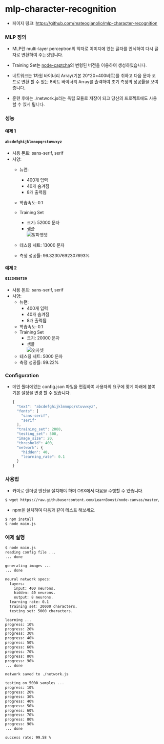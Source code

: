 # mlp-character-recognition

- 페이지 링크: https://github.com/mateogianolio/mlp-character-recognition


### MLP 정의

- MLP란 multi-layer perceptron의 약자로 이미지에 있는 글자를 인식하여 
다시 글자로 변환하여 주는것입니다.
- Training Set는 [node-captcha](https://www.npmjs.com/package/node-captcha)의 변형된 버전을 이용하여 생성하였습니다.

- 네트워크는 1차원 바이너리 Array(기본 20*20=400비트)를 취하고 다음 문자 코드로 변환 할 수 있는 8비트 바이너리 Array를 출력하여 초기 측정의 성공률을 보여줍니다.

- 훈련 후에는 ./network.js라는 독립 모듈로 저장이 되고 당신의 프로젝트에도 사용할 수 있게 됩니다. 

### 성능

#### 예제 1

#### ```abcdefghijklmnopqrstuvwxyz```

- 사용 폰트: sans-serif, serif
- 사양: 
	- 뉴런: 
		- 400개 입력
		- 40개 숨겨짐
		- 8개 출력됨 
	- 학습속도: 0.1
	- Training Set 
		- 크기: 52000 문자
		- 샘플 	  
![알파벳셋](https://raw.githubusercontent.com/TeamSEGO/github-trend-kr/master/img/007-18-02.png)

	- 테스팅 세트: 13000 문자 
	- 측정 성공률: 96.32307692307693%

#### 예제 2

#### ```0123456789```

- 사용 폰트: sans-serif, serif
- 사양: 
	- 뉴런: 
		- 400개 입력
		- 40개 숨겨짐
		- 8개 출력됨 
	- 학습속도: 0.1
	- Training Set 
		- 크기: 20000 문자
		- 샘플 	
![숫자셋](https://raw.githubusercontent.com/TeamSEGO/github-trend-kr/master/img/007-18-01.png)
	- 테스팅 세트: 5000 문자 
	- 측정 성공률: 99.22%

### Configuration

- 메인 폴더에있는 config.json 파일을 편집하여 사용자의 요구에 맞게 아래에 붙여 기본 설정을 변경 할 수 있습니다. 

    ```javascript
    {
      "text": "abcdefghijklmnopqrstuvwxyz",
      "fonts": [
        "sans-serif",
        "serif"
      ],
      "training_set": 2000,
      "testing_set": 500,
      "image_size": 20,
      "threshold": 400,
      "network": {
        "hidden": 40,
        "learning_rate": 0.1
      }
    }
    ```

### 사용법

- 카이로 렌더링 엔진을 설치해야 하며 OSX에서 다음을 수행할 수 있습니다.

```bash
$ wget https://raw.githubusercontent.com/LearnBoost/node-canvas/master/install -O - | sh
```
- npm을 설치하여 다음과 같이 테스트 해보세요.

```bash
$ npm install
$ node main.js
``` 

### 예제 실행 

```bash
$ node main.js
reading config file ...
... done

generating images ...
... done

neural network specs:
  layers:
    input: 400 neurons.
    hidden: 40 neurons.
    output: 8 neurons.
  learning rate: 0.1
  training set: 20000 characters.
  testing set: 5000 characters.

learning ...
progress: 10%
progress: 20%
progress: 30%
progress: 40%
progress: 50%
progress: 60%
progress: 70%
progress: 80%
progress: 90%
... done

network saved to ./network.js

testing on 5000 samples ...
progress: 10%
progress: 20%
progress: 30%
progress: 40%
progress: 50%
progress: 60%
progress: 70%
progress: 80%
progress: 90%
... done

success rate: 99.58 %
```

